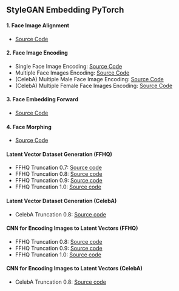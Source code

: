 ## StyleGAN Embedding PyTorch

#### <b>1. Face Image Alignment</b>

* [Source Code](/Face_Image_Alignment.ipynb)

#### <b>2. Face Image Encoding</b>

* Single Face Image Encoding: [Source Code](/Face_Image_Encoding.ipynb)
* Multiple Face Images Encoding: [Source Code](/Multiple_Face_Images_Encoding.ipynb)
* (CelebA) Multiple Male Face Image Encoding: [Source Code](/CelebA_Face_Images_Encoding_(Male).ipynb)
* (CelebA) Multiple Female Face Images Encoding: [Source Code](/CelebA_Face_Images_Encoding_(Female).ipynb)

#### <b>3. Face Embedding Forward</b>

* [Source Code](/Face_Embedding_Forward.ipynb)

#### <b>4. Face Morphing</b>

* [Source Code](/Face_Morphing.ipynb)

#### <b>Latent Vector Dataset Generation (FFHQ)</b>

* FFHQ Truncation 0.7: [Source code](/PyTorch_StyleGAN_Latent_Vector_Dataset_Generation_Based_on_InterFaceGAN.ipynb)
* FFHQ Truncation 0.8: [Source code](/PyTorch_StyleGAN_Latent_Vector_Dataset_Generation_Based_on_InterFaceGAN_(Truncation_80).ipynb)
* FFHQ Truncation 0.9: [Source code](/PyTorch_StyleGAN_Latent_Vector_Dataset_Generation_Based_on_InterFaceGAN_(Truncation_90).ipynb)
* FFHQ Truncation 1.0: [Source code](/PyTorch_StyleGAN_Latent_Vector_Dataset_Generation_Based_on_InterFaceGAN_(Truncation_100).ipynb)

#### <b>Latent Vector Dataset Generation (CelebA)</b>

* CelebA Truncation 0.8: [Source code](/PyTorch_StyleGAN_CelebA_Latent_Vector_Dataset_Generation_Based_on_InterFaceGAN_(Truncation_80).ipynb)

#### <b>CNN for Encoding Images to Latent Vectors (FFHQ)</b>

* FFHQ Truncation 0.8: [Source code](/PyTorch_CNN_for_Encoding_Images_to_Latent_Vectors_(Truncation_80).ipynb)
* FFHQ Truncation 0.9: [Source code](/PyTorch_CNN_for_Encoding_Images_to_Latent_Vectors_(Truncation_90).ipynb)
* FFHQ Truncation 1.0: [Source code](/PyTorch_CNN_for_Encoding_Images_to_Latent_Vectors_(Truncation_100).ipynb)

#### <b>CNN for Encoding Images to Latent Vectors (CelebA)</b>

* CelebA Truncation 0.8: [Source code](/PyTorch_CNN_for_Encoding_CelebA_Images_to_Latent_Vectors_(Truncation_80).ipynb)
